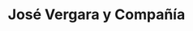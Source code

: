 ---
title: "José Vergara y Compañía"
url: /providencia/jose-vergara-y-compania/
shop: Autowerkstatt
---